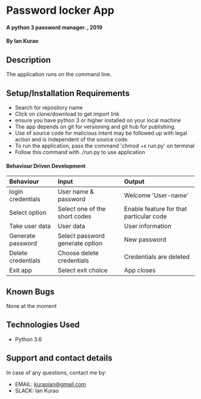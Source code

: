 # Password locker App

#### A python 3 password manager. , 2019

#### By **Ian Kurao**

## Description

The application runs on the command line.

## Setup/Installation Requirements

-   Search for repository name
-   Click on clone/download to get import link
-   ensure you have python 3 or higher installed on your local machine  
-   The app depends on git for versioning and git hub for publishing.
-   Use of source code for malicious intent may be followed up with legal action and is independent of the source code.
- To run the application, pass the command  'chmod +x run.py' on terminal
- Follow this command with ./run.py to use application

#### Behaviour Driven Development
| Behaviour   | Input   | Output|
| :------------- | :------------- |:---------|
| login credentials| User name & password     | Welcome 'User-name'|
| Select option| Select one of the short codes| Enable feature for that particular code|
| Take user data| User data| User information|
| Generate password| Select password generate option| New password|
| Delete credentials| Choose delete credentials| Credentials are deleted|
|Exit app| Select exit choice| App closes|


## Known Bugs

None at the moment

## Technologies Used

-   Python 3.6


## Support and contact details

In case of any questions, contact me by:

-   EMAIL: kuraoian@gmail.com
-   SLACK: Ian Kurao
